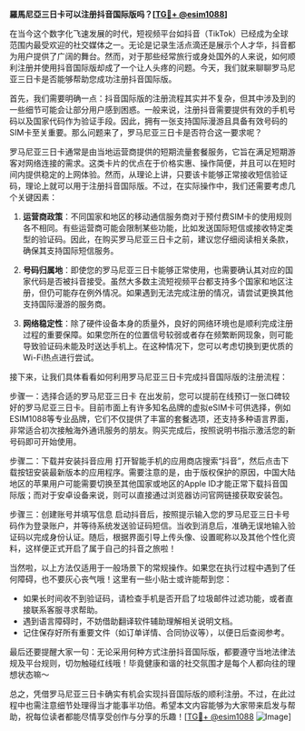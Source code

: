 **羅馬尼亞三日卡可以注册抖音国际版吗？[[TG💪+ @esim1088](https://t.me/s/esim1088)]**

在当今这个数字化飞速发展的时代，短视频平台如抖音（TikTok）已经成为全球范围内最受欢迎的社交媒体之一。无论是记录生活点滴还是展示个人才华，抖音都为用户提供了广阔的舞台。然而，对于那些经常旅行或身处国外的人来说，如何顺利注册并使用抖音国际版却成了一个让人头疼的问题。今天，我们就来聊聊罗马尼亚三日卡是否能够帮助您成功注册抖音国际版。

首先，我们需要明确一点：抖音国际版的注册流程其实并不复杂，但其中涉及到的一些细节可能会让部分用户感到困惑。一般来说，注册抖音需要提供有效的手机号码以及国家代码作为验证手段。因此，拥有一张支持国际漫游且具备有效号码的SIM卡至关重要。那么问题来了，罗马尼亚三日卡是否符合这一要求呢？

罗马尼亚三日卡通常是由当地运营商提供的短期流量套餐服务，它旨在满足短期游客对网络连接的需求。这类卡片的优点在于价格实惠、操作简便，并且可以在短时间内提供稳定的上网体验。然而，从理论上讲，只要该卡能够正常接收短信验证码，理论上就可以用于注册抖音国际版。不过，在实际操作中，我们还需要考虑几个关键因素：

1. **运营商政策**：不同国家和地区的移动通信服务商对于预付费SIM卡的使用规则各不相同。有些运营商可能会限制某些功能，比如发送国际短信或接收特定类型的验证码。因此，在购买罗马尼亚三日卡之前，建议您仔细阅读相关条款，确保其支持国际短信服务。

2. **号码归属地**：即使您的罗马尼亚三日卡能够正常使用，也需要确认其对应的国家代码是否被抖音接受。虽然大多数主流短视频平台都支持多个国家和地区注册，但仍可能存在例外情况。如果遇到无法完成注册的情况，请尝试更换其他支持国际漫游的服务商。

3. **网络稳定性**：除了硬件设备本身的质量外，良好的网络环境也是顺利完成注册过程的重要保障。如果您所在的位置信号较弱或者存在频繁断网现象，则可能导致验证码未能及时送达手机上。在这种情况下，您可以考虑切换到更优质的Wi-Fi热点进行尝试。

接下来，让我们具体看看如何利用罗马尼亚三日卡完成抖音国际版的注册流程：

步骤一：选择合适的罗马尼亚三日卡
在出发前，您可以提前在线预订一张口碑较好的罗马尼亚三日卡。目前市面上有许多知名品牌的虚拟eSIM卡可供选择，例如ESIM1088等专业品牌，它们不仅提供了丰富的套餐选项，还支持多种语言界面，非常适合初次接触海外通讯服务的朋友。购买完成后，按照说明书指示激活您的新号码即可开始使用。

步骤二：下载并安装抖音应用
打开智能手机的应用商店搜索“抖音”，然后点击下载按钮安装最新版本的应用程序。需要注意的是，由于版权保护的原因，中国大陆地区的苹果用户可能需要切换至其他国家或地区的Apple ID才能正常下载抖音国际版；而对于安卓设备来说，则可以直接通过浏览器访问官网链接获取安装包。

步骤三：创建账号并填写信息
启动抖音后，按照提示输入您的罗马尼亚三日卡号码作为登录账户，并等待系统发送验证码短信。当收到消息后，准确无误地输入验证码以完成身份认证。随后，根据界面引导上传头像、设置昵称以及其他个性化资料，这样便正式开启了属于自己的抖音之旅啦！

当然啦，以上方法仅适用于一般场景下的常规操作。如果您在执行过程中遇到了任何障碍，也不要灰心丧气哦！这里有一些小贴士或许能帮到您：

- 如果长时间收不到验证码，请检查手机是否开启了垃圾邮件过滤功能，或者直接联系客服寻求帮助。
- 遇到语言障碍时，不妨借助翻译软件辅助理解相关说明文档。
- 记住保存好所有重要文件（如订单详情、合同协议等），以便日后查阅参考。

最后还要提醒大家一句：无论采用何种方式注册抖音国际版，都要遵守当地法律法规及平台规则，切勿触碰红线哦！毕竟健康和谐的社交氛围才是每个人都向往的理想状态嘛～

总之，凭借罗马尼亚三日卡确实有机会实现抖音国际版的顺利注册。不过，在此过程中也需注意细节处理得当才能事半功倍。希望本文内容能够为大家带来启发与帮助，祝每位读者都能尽情享受创作与分享的乐趣！[[TG💪+ @esim1088](https://t.me/s/esim1088) ![Image](https://i.postimg.cc/4NQfJmqS/Snipaste-2025-05-13-00-14-12.png)]